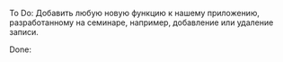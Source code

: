 To Do:
Добавить любую новую функцию к нашему приложению, разработанному на семинаре, например, добавление или удаление записи.

Done:

